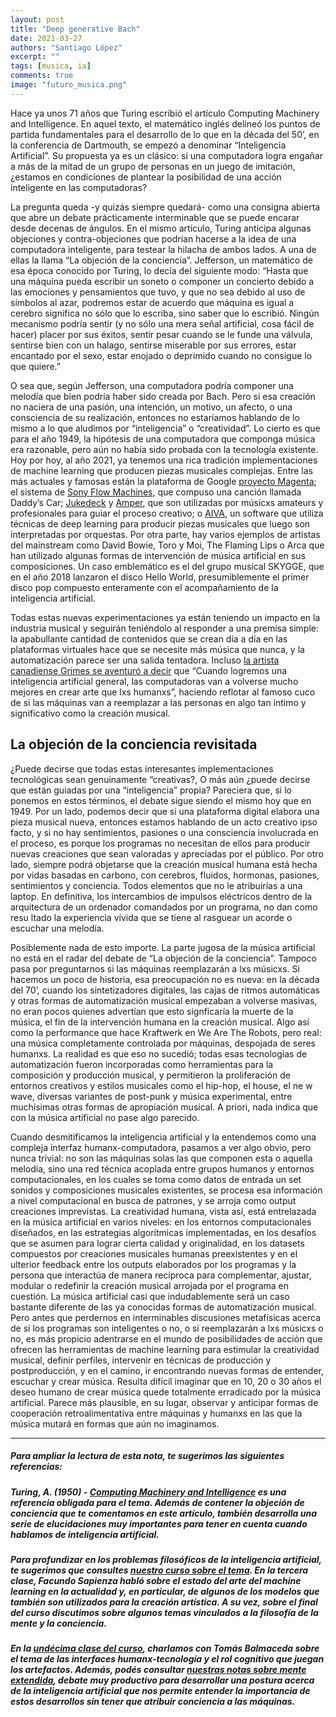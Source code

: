 ```yaml
---
layout: post
title: "Deep generative Bach"
date: 2021-03-27
authors: "Santiago López"
excerpt: ""
tags: [musica, ia]
comments: true
image: "futuro_musica.png"
---
```


Hace ya unos 71 años que Turing escribió el artículo Computing Machinery and Intelligence. En aquel texto, el matemático inglés delineó los puntos de partida fundamentales para el desarrollo de lo que en la década del 50’, en la conferencia de Dartmouth, se empezó a denominar “Inteligencia Artificial”. Su propuesta ya es un clásico: si una computadora logra engañar a más de la mitad de un grupo de personas en un juego de imitación, ¿estamos en condiciones de plantear la posibilidad de una acción inteligente en las computadoras?

La pregunta queda -y quizás siempre quedará- como una consigna abierta que abre un debate prácticamente interminable que se puede encarar desde decenas de ángulos. En el mismo artículo, Turing anticipa algunas objeciones y contra-objeciones que podrían hacerse a la idea de una computadora inteligente, para testear la hilacha de ambos lados. A una de ellas la llama “La objeción de la conciencia”. Jefferson, un matemático de esa época conocido por Turing, lo decía del siguiente modo:
“Hasta que una máquina pueda escribir un soneto o componer un concierto debido a las emociones y pensamientos que tuvo, y que no sea debido al uso de símbolos al azar, podremos estar de acuerdo que máquina es igual a cerebro significa no sólo que lo escriba, sino saber que lo escribió. Ningún mecanismo podría sentir (y no sólo una mera señal artificial, cosa fácil de hacer) placer por sus éxitos, sentir pesar cuando se le funde una válvula, sentirse bien con un halago, sentirse miserable por sus errores, estar encantado por el sexo, estar enojado o deprimido cuando no consigue lo que quiere.”

O sea que, según Jefferson, una computadora podría componer una melodía que bien podría haber sido creada por Bach. Pero si esa creación no naciera de una pasión, una intención, un motivo, un afecto, o una consciencia de su realización, entonces no estaríamos hablando de lo mismo a lo que aludimos por “inteligencia” o “creatividad”. Lo cierto es que para el año 1949, la hipótesis de una computadora que componga música era razonable, pero aún no había sido probada con la tecnología existente. Hoy por hoy, al año 2021, ya tenemos una rica tradición implementaciones de machine learning que producen piezas musicales complejas. Entre las más actuales y famosas están la plataforma de Google [proyecto Magenta](https://magenta.tensorflow.org/); el sistema de [Sony Flow Machines](https://www.sonycsl.co.jp/tokyo/2811/#:~:text=Flow%20Machines%20is%20a%20research,music%20to%20a%20new%20stage.), que compuso una canción llamada Daddy’s Car; [Jukedeck](https://www.crunchbase.com/organization/jukedeck) y [Amper](https://www.ampermusic.com/), que son utilizadas por músicxs amateurs y profesionales para guiar el proceso creativo; o [AIVA](https://www.aiva.ai/), un software que utiliza técnicas de deep learning para producir piezas musicales que luego son interpretadas por orquestas. Por otra parte, hay varios ejemplos de artistas del mainstream como David Bowie, Toro y Moi, The Flaming Lips o Arca que han utilizado algunas formas de intervención de música artificial en sus composiciones. Un caso emblemático es el del grupo musical SKYGGE, que en el año 2018 lanzaron el disco Hello World, presumiblemente el primer disco pop compuesto enteramente con el acompañamiento de la inteligencia artificial.

Todas estas nuevas experimentaciones ya están teniendo un impacto en la industria musical y seguirán teniéndolo al responder a una premisa simple: la apabullante cantidad de contenidos que se crean día a día en las plataformas virtuales hace que se necesite más música que nunca, y la automatización parece ser una salida tentadora. Incluso [la artista canadiense Grimes se aventuró a decir](https://pitchfork.com/news/grimes-talks-ai-post-human-art-on-science-podcast-mindscape-listen/) que “Cuando logremos una inteligencia artificial general, las computadoras van a volverse mucho mejores en crear arte que lxs humanxs”, haciendo reflotar al famoso cuco de si las máquinas van a reemplazar a las personas en algo tan íntimo y significativo como la creación musical.



## La objeción de la conciencia revisitada

¿Puede decirse que todas estas interesantes implementaciones tecnológicas sean genuinamente “creativas?, O más aún ¿puede decirse que están guiadas por una “inteligencia” propia? Pareciera que, si lo ponemos en estos términos, el debate sigue siendo el mismo hoy que en 1949. Por un lado, podemos decir que si una plataforma digital elabora una pieza musical nueva, entonces estamos hablando de un acto creativo ipso facto, y si no hay sentimientos, pasiones o una consciencia involucrada en el proceso, es porque los programas no necesitan de ellos para producir nuevas creaciones que sean valoradas y apreciadas por el público. Por otro lado, siempre podrá objetarse que la creación musical humana está hecha por vidas basadas en carbono, con cerebros, fluidos, hormonas, pasiones, sentimientos y conciencia. Todos elementos que no le atribuirías a una laptop. En definitiva, los intercambios de impulsos eléctricos dentro de la arquitectura de un ordenador comandados por un programa, no dan como resu
ltado la experiencia vívida que se tiene al rasguear un acorde o escuchar una melodía.

Posiblemente nada de esto importe. La parte jugosa de la música artificial no está en el radar del debate de “La objeción de la conciencia”. Tampoco pasa por preguntarnos si las máquinas reemplazarán a lxs músicxs. Si hacemos un poco de historia, esa preocupación no es nueva: en la década del 70’, cuando los sintetizadores digitales, las cajas de ritmos automáticas y otras formas de automatización musical empezaban a volverse masivas, no eran pocos quienes advertían que esto signficaría la muerte de la música, el fin de la intervención humana en la creación musical. Algo así como la performance que hace Kraftwerk en We Are The Robots, pero real: una música completamente controlada por máquinas, despojada de seres humanxs. La realidad es que eso no sucedió; todas esas tecnologías de automatización fueron incorporadas como herramientas para la composición y producción musical, y permitieron la proliferación de entornos creativos y estilos musicales como el hip-hop, el house, el ne
w wave, diversas variantes de post-punk y música experimental, entre muchísimas otras formas de apropiación musical. A priori, nada indica que con la música artificial no pase algo parecido.

Cuando desmitificamos la inteligencia artificial y la entendemos como una compleja interfaz humanx-computadora, pasamos a ver algo obvio, pero nunca trivial: no son las máquinas solas las que componen esta o aquella melodía, sino una red técnica acoplada entre grupos humanos y entornos computacionales, en los cuales se toma como datos de entrada un set sonidos y composiciones musicales existentes, se procesa esa información a nivel computacional en busca de patrones, y se arroja como output creaciones imprevistas. La creatividad humana, vista así, está entrelazada en la música artificial en varios niveles: en los entornos computacionales diseñados, en las estrategias algorítmicas implementadas, en los desafíos que se asumen para lograr cierta calidad y originalidad, en los datasets compuestos por creaciones musicales humanas preexistentes y en el ulterior feedback entre los outputs elaborados por los programas y la persona que interactúa de manera recíproca para complementar, ajustar,
modular o redefinir la creación musical arrojada por el programa en cuestión.
La música artificial casi que indudablemente será un caso bastante diferente de las ya conocidas formas de automatización musical. Pero antes que perdernos en interminables discusiones metafísicas acerca de si los programas son inteligentes o no, o si reemplazarán a lxs músicxs o no, es más propicio adentrarse en el mundo de posibilidades de acción que ofrecen las herramientas de machine learning para estimular la creatividad musical, definir perfiles, intervenir en técnicas de producción y postproducción, y en el camino, ir encontrando nuevas formas de entender, escuchar y crear música. Resulta difícil imaginar que en 10, 20 o 30 años el deseo humano de crear música quede totalmente erradicado por la música artificial. Parece más plausible, en su lugar, observar y anticipar formas de cooperación retroalimentativa entre máquinas y humanxs en las que la música mutará en formas que aún no imaginamos.

---

##### Para ampliar la lectura de esta nota, te sugerimos las siguientes referencias:

##### Turing, A. (1950) - [Computing Machinery and Intelligence](https://academic.oup.com/mind/article/LIX/236/433/986238) es una referencia obligada para el tema. Además de contener la objeción de conciencia que te comentamos en este artículo, también desarrolla una serie de elucidaciones muy importantes para tener en cuenta cuando hablamos de inteligencia artificial.

##### Para profundizar en los problemas filosóficos de la inteligencia artificial, te sugerimos que consultes [nuestro curso sobre el tema](https://www.youtube.com/playlist?list=PLW9WMn8xJQsWoYJRHr2s7xrU1SvGkruXb). En la tercera clase, Facundo Sapienza habló sobre el estado del arte del machine learning en la actualidad y, en particular, de algunos de los modelos que también son utilizados para la creación artística. A su vez, sobre el final del curso discutimos sobre algunos temas vinculados a la filosofía de la mente y la conciencia.

##### En la [undécima clase del curso](https://www.youtube.com/watch?v=35InWiLF1x4&list=PLW9WMn8xJQsWoYJRHr2s7xrU1SvGkruXb&index=12), charlamos con Tomás Balmaceda sobre el tema de las interfaces humanx-tecnología y el rol cognitivo que juegan los artefactos. Además, podés consultar [nuestras notas sobre mente extendida](https://filosofiadelfuturo.com/tags/#mente%20extendida), debate muy productivo para desarrollar una postura acerca de la inteligencia artificial que nos permite entender la importancia de estos desarrollos sin tener que atribuir conciencia a las máquinas.